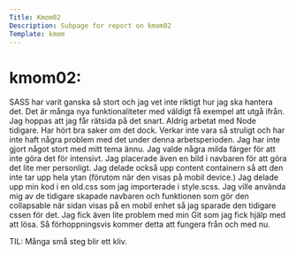 ```yaml
---
Title: Kmom02
Description: Subpage for report on kmom02
Template: kmom
---
```


kmom02:
==================

SASS har varit ganska så stort och jag vet inte riktigt hur jag ska hantera det.
Det är många nya funktionaliteter med väldigt få exempel att utgå ifrån.
Jag hoppas att jag får rätsida på det snart.
Aldrig arbetat med Node tidigare. Har hört bra saker om det dock.
Verkar inte vara så struligt och har inte haft några problem med det under denna arbetsperioden.
Jag har inte gjort något stort med mitt tema ännu. Jag valde några milda färger för att inte göra
det för intensivt. Jag placerade även en bild i navbaren för att göra det lite mer personligt.
Jag delade också upp content containern så att den inte tar upp hela ytan (förutom när den visas på
mobil device.)
Jag delade upp min kod i en old.css som jag importerade i style.scss.
Jag ville använda mig av de tidigare skapade navbaren och funktionen som gör den collapsable när sidan
visas på en mobil enhet så jag sparade den tidigare cssen för det.
Jag fick även lite problem med min Git som jag fick hjälp med att lösa.
Så förhoppningsvis kommer detta att fungera från och med nu.

TIL: Många små steg blir ett kliv.
